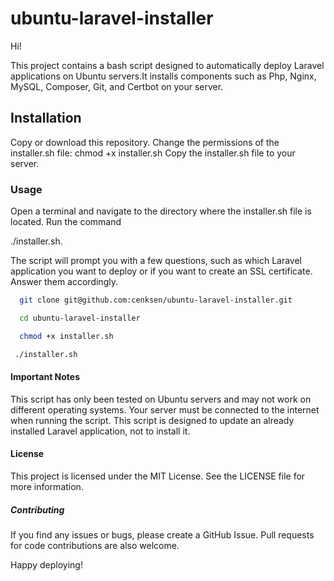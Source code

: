 
# ubuntu-laravel-installer


Hi!

This project contains a bash script designed to automatically deploy Laravel applications on Ubuntu servers.It installs components such as Php, Nginx, MySQL, Composer, Git, and Certbot on your server.

##  Installation

Copy or download this repository.
Change the permissions of the installer.sh file: 
chmod +x installer.sh
Copy the installer.sh file to your server.

 ### Usage
Open a terminal and navigate to the directory where the installer.sh file is located.
Run the command 

./installer.sh.

The script will prompt you with a few questions, such as which Laravel application you want to deploy or if you want to create an SSL certificate. Answer them accordingly.






```bash
  git clone git@github.com:cenksen/ubuntu-laravel-installer.git
```



```bash
  cd ubuntu-laravel-installer
```


```bash
  chmod +x installer.sh
```



```bash
 ./installer.sh
```

  

#### Important Notes
This script has only been tested on Ubuntu servers and may not work on different operating systems.
Your server must be connected to the internet when running the script.
This script is designed to update an already installed Laravel application, not to install it.


#### License
This project is licensed under the MIT License. See the LICENSE file for more information.

##### Contributing
If you find any issues or bugs, please create a GitHub Issue. Pull requests for code contributions are also welcome.

Happy deploying!
